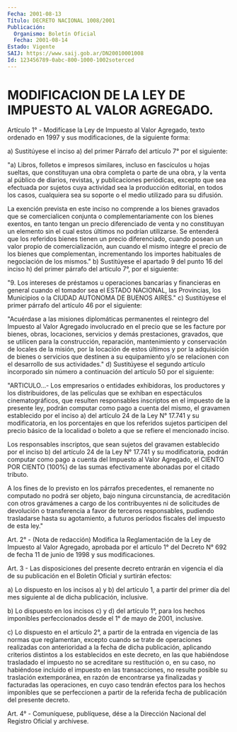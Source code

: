 ```yaml
---
Fecha: 2001-08-13
Título: DECRETO NACIONAL 1008/2001
Publicación:
  Organismo: Boletín Oficial
  Fecha: 2001-08-14
Estado: Vigente
SAIJ: https://www.saij.gob.ar/DN20010001008
Id: 123456789-0abc-800-1000-1002soterced
---
```

# MODIFICACION DE LA LEY DE IMPUESTO AL VALOR AGREGADO.

<a id="1"></a>
Artículo 1° - Modifícase  la  Ley  de  Impuesto  al Valor Agregado, texto ordenado en 1997 y sus modificaciones, de la siguiente forma:

a) Sustitúyese el inciso a) del primer Párrafo del  artículo 7° por el siguiente:

"a) Libros, folletos e impresos similares, incluso en fascículos  u hojas sueltas, que constituyan una obra  completa o parte de una obra, y  la  venta al público de diarios, revistas, y publicaciones periódicas, excepto  que  sea  efectuada  por sujetos cuya actividad sea  la producción editorial, en todos los  casos, cualquiera sea su soporte  o  el  medio  utilizado para su difusión.

La  exención  prevista  en este inciso no comprende  a  los  bienes gravados que se comercialicen  conjunta  o  complementariamente con los bienes exentos, en tanto tengan un precio diferenciado de venta y no constituyan un elemento sin el cual estos  últimos  no podrían utilizarse. Se entenderá que los referidos bienes tienen un  precio diferenciado,  cuando  posean  un valor propio de comercialización, aun cuando el mismo integre el precio de los bienes que complementan, incrementando los  importes habituales de negociación de los mismos." b) Sustitúyese el  apartado  9  del  punto  16  del inciso h) del primer párrafo del artículo 7°, por el siguiente:

"9. Los intereses de préstamos u operaciones bancarias y financieras en general  cuando  el tomador sea el ESTADO NACIONAL, las Provincias, los Municipios o la CIUDAD AUTONOMA DE BUENOS AIRES." c) Sustitúyese el primer párrafo del  artículo  46 por el siguiente:

"Acuérdase a las misiones diplomáticas permanentes el reintegro del Impuesto  al  Valor Agregado involucrado en el precio  que  se  les facture por bienes, obras, locaciones, servicios y demás prestaciones, gravados,  que  se  utilicen  para  la  construcción, reparación, mantenimiento y conservación de locales de  la  misión, por  la locación de estos últimos y por la adquisición de bienes  o servicios  que  destinen a su equipamiento y/o se relacionen con el desarrollo de sus  actividades." d) Sustitúyese el segundo artículo incorporado sin número a continuación  del  artículo  50  por  el siguiente:

"ARTICULO...- Los empresarios o entidades exhibidoras, los productores y los distribuidores,  de  las  películas  que  se exhiban en espectáculos cinematográficos, que resulten responsables inscriptos en el impuesto de la presente ley, podrán computar como pago a cuenta del  mismo, el gravamen establecido por el inciso a) del artículo 24 de la  Ley  N°  17.741  y  su modificatoria, en los porcentajes en que los referidos sujetos participen  del  precio básico de la localidad o  boleto  a  que  se refiere el mencionado inciso.

Los  responsables  inscriptos,  que  sean  sujetos    del  gravamen establecido por el inciso b) del artículo 24 de la Ley  N° 17.741 y su  modificatoria, podrán computar como pago a cuenta del  Impuesto al Valor  Agregado,  el  CIENTO  POR  CIENTO  (100%)  de  las sumas efectivamente abonadas por el citado tributo.

A  los  fines  de  lo  previsto  en  los  párrafos  precedentes, el remanente no computado no podrá ser objeto, bajo ninguna circunstancia, de acreditación con otros gravámenes a  cargo de los contribuyentes  ni  de solicitudes de devolución o transferencia  a favor  de  terceros responsables,  pudiendo  trasladarse  hasta  su agotamiento, a futuros períodos fiscales del impuesto de esta ley."

<a id="2"></a>
Art. 2° - (Nota de redacción) Modifica la Reglamentación de la Ley de Impuesto al Valor Agregado, aprobada por el artículo 1° del Decreto N° 692 de fecha 11 de junio de 1998 y sus modificaciones.

<a id="3"></a>
Art. 3 - Las disposiciones del presente decreto entrarán en vigencia el día de su publicación en el Boletín Oficial y surtirán efectos:

a) Lo dispuesto en los incisos a) y b) del artículo 1, a partir del primer día del mes siguiente al de dicha publicación, inclusive.

b) Lo dispuesto en los incisos c) y d) del artículo 1°, para los hechos imponibles perfeccionados desde el 1° de mayo de 2001, inclusive.

c) Lo dispuesto en el artículo 2°, a partir de la entrada en vigencia de las normas que reglamentan, excepto cuando se trate de operaciones realizadas con anterioridad a la fecha de dicha publicación, aplicando criterios distintos a los establecidos en este decreto, en las que habiéndose trasladado el impuesto no se acreditare su restitución o, en su caso, no habiéndose incluido el impuesto en las transacciones, no resulte posible su traslación extemporánea, en razón de encontrarse ya finalizadas y facturadas las operaciones, en cuyo caso tendrán efectos para los hechos imponibles que se perfeccionen a partir de la referida fecha de publicación del presente decreto.

<a id="4"></a>
Art. 4° - Comuníquese, publíquese, dése a la Dirección Nacional del Registro Oficial y archívese.